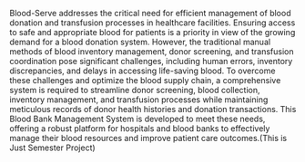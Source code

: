 Blood-Serve addresses the critical need for efficient management of blood donation and transfusion processes in healthcare facilities. Ensuring access to safe and appropriate blood for patients is a priority in view of the growing demand for a blood donation system. However, the traditional manual methods of blood inventory management, donor screening, and transfusion coordination pose significant challenges, including human errors, inventory discrepancies, and delays in accessing life-saving blood. To overcome these challenges and optimize the blood supply chain, a comprehensive system is required to streamline donor screening, blood collection, inventory management, and transfusion processes while maintaining meticulous records of donor health histories and donation transactions. This Blood Bank Management System is developed to meet these needs, offering a robust platform for hospitals and blood banks to effectively manage their blood resources and improve patient care outcomes.(This is Just Semester Project)
